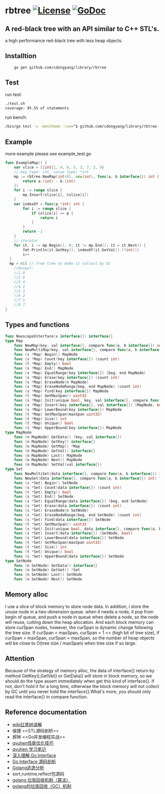 # rbtree [![License](https://img.shields.io/:license-apache-blue.svg)](https://opensource.org/licenses/Apache-2.0) [![GoDoc](https://godoc.org/github.com/cdongyang/library/rbtree?status.svg)](https://godoc.org/github.com/cdongyang/library/rbtree)
## A red-black tree with an API similar to C++ STL's.
a high performance red-black tree with less heap objects.
## Installtion
```
    go get github.com/cdongyang/library/rbtree
```
## Test
run test:
```sh
./test.sh
coverage: 95.5% of statements
```
run bench:
```sh
/bin/go test -v -benchmem -run=^$ github.com/cdongyang/library/rbtree -bench ^Benchmark$
```
## Example
more example please see example_test.go
```go
func ExampleMap() {
	var slice = []int{1, 4, 6, 5, 3, 7, 2, 9}
	// key type: int, value type: *int
	mp := rbtree.NewMap(int(0), new(int), func(a, b interface{}) int {
		return a.(int) - b.(int)
	})
	for i := range slice {
		mp.Insert(slice[i], &slice[i])
	}
	var indexOf = func(p *int) int {
		for i := range slice {
			if &slice[i] == p {
				return i
			}
		}
		return -1
	}
	// iterator
	for it, i := mp.Begin(), 0; it != mp.End(); it = it.Next() {
		fmt.Println(it.GetKey(), indexOf(it.GetVal().(*int)))
		i++
  }
  mp = nil // free tree to make it collect by GC
	//Output:
	//1 0
	//2 6
	//3 4
	//4 1
	//5 3
	//6 2
	//7 5
	//9 7
}
```

## Types and functions
```go
func NoescapeInterface(x interface{}) interface{}
type Map
    func NewMap(key, val interface{}, compare func(a, b interface{}) int) *Map
    func NewMultiMap(key, val interface{}, compare func(a, b interface{}) int) *Map
    func (s *Map) Begin() MapNode
    func (s *Map) Count(key interface{}) (count int)
    func (t *Map) Empty() bool
    func (s *Map) End() MapNode
    func (s *Map) EqualRange(key interface{}) (beg, end MapNode)
    func (s *Map) Erase(key interface{}) (count int)
    func (s *Map) EraseNode(n MapNode)
    func (s *Map) EraseNodeRange(beg, end MapNode) (count int)
    func (s *Map) Find(key interface{}) MapNode
    func (t *Map) GetMaxSpan() uint32
    func (s *Map) Init(unique bool, key, val interface{}, compare func(a, b interface{}) int)
    func (s *Map) Insert(key interface{}, val interface{}) (MapNode, bool)
    func (s *Map) LowerBound(key interface{}) MapNode
    func (t *Map) SetMaxSpan(maxSpan uint32)
    func (t *Map) Size() int
    func (t *Map) Unique() bool
    func (s *Map) UpperBound(key interface{}) MapNode
type MapNode
    func (n MapNode) GetData() (key, val interface{})
    func (n MapNode) GetKey() interface{}
    func (n MapNode) GetMap() *Map
    func (n MapNode) GetVal() interface{}
    func (n MapNode) Last() MapNode
    func (n MapNode) Next() MapNode
    func (n MapNode) SetVal(val interface{})
type Set
    func NewMultiSet(data interface{}, compare func(a, b interface{}) int) *Set
    func NewSet(data interface{}, compare func(a, b interface{}) int) *Set
    func (s *Set) Begin() SetNode
    func (s *Set) Count(data interface{}) (count int)
    func (t *Set) Empty() bool
    func (s *Set) End() SetNode
    func (s *Set) EqualRange(data interface{}) (beg, end SetNode)
    func (s *Set) Erase(data interface{}) (count int)
    func (s *Set) EraseNode(n SetNode)
    func (s *Set) EraseNodeRange(beg, end SetNode) (count int)
    func (s *Set) Find(data interface{}) SetNode
    func (t *Set) GetMaxSpan() uint32
    func (s *Set) Init(unique bool, data interface{}, compare func(a, b interface{}) int)
    func (s *Set) Insert(data interface{}) (SetNode, bool)
    func (s *Set) LowerBound(data interface{}) SetNode
    func (t *Set) SetMaxSpan(maxSpan uint32)
    func (t *Set) Size() int
    func (t *Set) Unique() bool
    func (s *Set) UpperBound(data interface{}) SetNode
type SetNode
    func (n SetNode) GetData() interface{}
    func (n SetNode) GetSet() *Set
    func (n SetNode) Last() SetNode
    func (n SetNode) Next() SetNode
```

## Memory alloc
I use a slice of block memory to store node data. In addition, i store the unuse node in a two-dimension queue. when it needs a node, it pop from begin of queue, and push a node in queue when delete a node, so the node will reuse, cutting down the heap allocation. And each block memory can store curSpan nodes, however, the curSpan is dynamic change following the tree size. If curSpan < maxSpan, curSpan = 1 << (high bit of tree size), if curSpan > maxSpan, curSpan = maxSpan, so the number of heap objects will be close to O(tree size / maxSpan) when tree size if so large.

## Attention
Because of the strategy of memory alloc, the data of interface{} return by method GetKey(),GetVal() or GetData() will store in block memory, so we should do the type assert immediately when get this kind of interface{}. If not, don't hold it for a long time, otherwise the block memory will not collect by GC until you never hold the interface{}.What's more, you should only read the interface{} in compare function.

## Reference documentation
- [wiki红黑树讲解]( https://zh.wikipedia.org/wiki/%E7%BA%A2%E9%BB%91%E6%A0%91)
- 侯捷 <<STL源码剖析>>
- 郝林 <<Go并发编程实战>>
- [qyuhen性能优化技巧](https://www.jianshu.com/u/44d32fdece77)
- [qyuhen 学习笔记](https://github.com/qyuhen/book)
- [深入理解 Go Interface](http://legendtkl.com/2017/06/12/understanding-golang-interface/)
- [Go Interface 源码剖析](http://legendtkl.com/2017/07/01/golang-interface-implement/)
- [Golang逃逸分析](https://gocn.io/article/355)
- sort,runtime,reflect包源码
- [golang 垃圾回收机制（算法）](https://lengzzz.com/note/gc-in-golang)
- [golang的垃圾回收（GC）机制]( http://blog.csdn.net/liangzhiyang/article/details/52670021)
